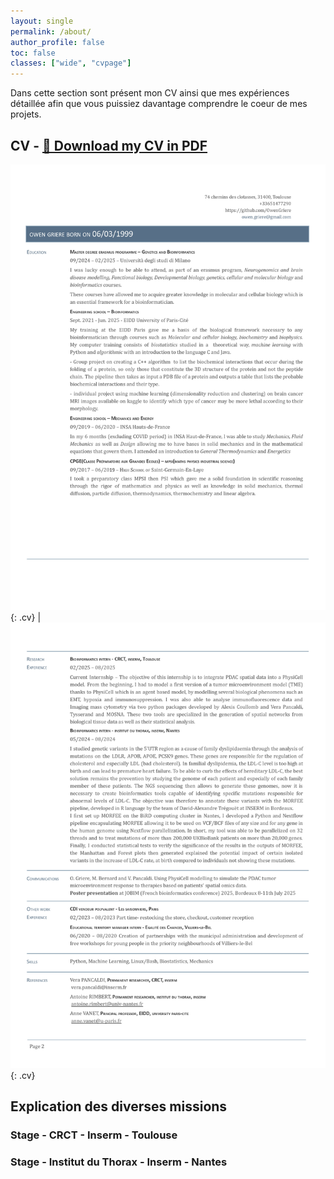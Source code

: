 ```yaml
---
layout: single
permalink: /about/
author_profile: false
toc: false 
classes: ["wide", "cvpage"]
---
```


Dans cette section sont présent mon CV ainsi que mes expériences détaillée afin que vous puissiez davantage comprendre le coeur de mes projets.

## CV - [📄 Download my CV in PDF](/assets/docs/CV_academique.pdf)

![CV](/assets/images/CV_academique_1.jpg){: .cv} | ![CV](/assets/images/CV_academique_2.jpg){: .cv}

## Explication des diverses missions

### Stage - CRCT - Inserm - Toulouse

### Stage - Institut du Thorax - Inserm - Nantes
